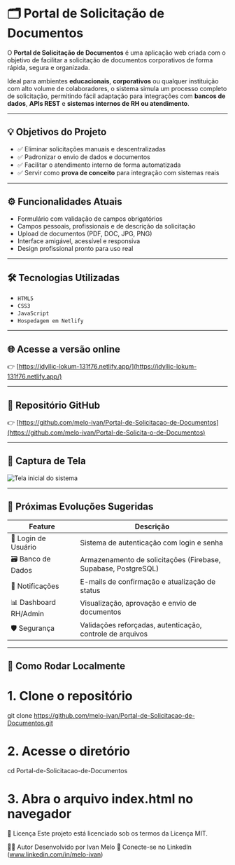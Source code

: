 # 🗂️ Portal de Solicitação de Documentos

O **Portal de Solicitação de Documentos** é uma aplicação web criada com o objetivo de facilitar a solicitação de documentos corporativos de forma rápida, segura e organizada.

Ideal para ambientes **educacionais**, **corporativos** ou qualquer instituição com alto volume de colaboradores, o sistema simula um processo completo de solicitação, permitindo fácil adaptação para integrações com **bancos de dados**, **APIs REST** e **sistemas internos de RH ou atendimento**.

---

## 💡 Objetivos do Projeto

- ✅ Eliminar solicitações manuais e descentralizadas
- ✅ Padronizar o envio de dados e documentos
- ✅ Facilitar o atendimento interno de forma automatizada
- ✅ Servir como **prova de conceito** para integração com sistemas reais

---

## ⚙️ Funcionalidades Atuais

- Formulário com validação de campos obrigatórios
- Campos pessoais, profissionais e de descrição da solicitação
- Upload de documentos (PDF, DOC, JPG, PNG)
- Interface amigável, acessível e responsiva
- Design profissional pronto para uso real

---

## 🛠️ Tecnologias Utilizadas

- `HTML5`
- `CSS3`
- `JavaScript`
- `Hospedagem em Netlify`

---

## 🌐 Acesse a versão online

👉 [https://idyllic-lokum-131f76.netlify.app/](https://idyllic-lokum-131f76.netlify.app/)

---

## 🔗 Repositório GitHub

👉 [https://github.com/melo-ivan/Portal-de-Solicitacao-de-Documentos](https://github.com/melo-ivan/Portal-de-Solicita-o-de-Documentos)

---

## 📸 Captura de Tela

![Tela inicial do sistema](https://chat.openai.com/mnt/data/portal-solicitacao-preview.png)

---

## 🚀 Próximas Evoluções Sugeridas

| Feature               | Descrição |
|-----------------------|-----------|
| 🔐 Login de Usuário   | Sistema de autenticação com login e senha |
| 🗃️ Banco de Dados     | Armazenamento de solicitações (Firebase, Supabase, PostgreSQL) |
| 📧 Notificações       | E-mails de confirmação e atualização de status |
| 📊 Dashboard RH/Admin | Visualização, aprovação e envio de documentos |
| 🛡️ Segurança          | Validações reforçadas, autenticação, controle de arquivos |

---

## 📁 Como Rodar Localmente


# 1. Clone o repositório
git clone https://github.com/melo-ivan/Portal-de-Solicitacao-de-Documentos.git

# 2. Acesse o diretório
cd Portal-de-Solicitacao-de-Documentos

# 3. Abra o arquivo index.html no navegador
📄 Licença
Este projeto está licenciado sob os termos da Licença MIT.

🙋‍♂️ Autor
Desenvolvido por Ivan Melo
💼 Conecte-se no LinkedIn (www.linkedin.com/in/melo-ivan)
